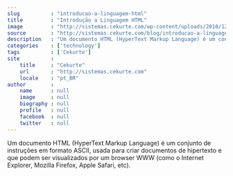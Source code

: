 ```yaml
---
slug          : "introducao-a-linguagem-html"
title         : "Introdução a Linguagem HTML"
image         : "http://sistemas.cekurte.com/wp-content/uploads/2010/12/html2.png"
source        : "http://sistemas.cekurte.com/blog/introducao-a-linguagem-html/"
description   : "Um documento HTML (HyperText Markup Language) é um conjunto de instruções em formato ASCII, usada para criar documentos de hipertexto e que podem ser visualizados por um browser WWW (como o Internet Explorer, Mozilla Firefox, Apple Safari, etc)."
categories    : ['technology']
tags          : ['Cekurte']
site          :
    title     : "Cekurte"
    url       : "http://sistemas.cekurte.com"
    locale    : "pt_BR"
author        :
    name      : null
    image     : null
    biography : null
    profile   : null
    facebook  : null
    twitter   : null
---
```


Um documento HTML (HyperText Markup Language) é um conjunto de instruções em formato ASCII, usada para criar documentos de hipertexto e que podem ser visualizados por um browser WWW (como o Internet Explorer, Mozilla Firefox, Apple Safari, etc).
